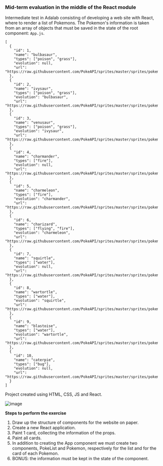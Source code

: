### Mid-term evaluation in the middle of the React module

Intermediate test in Adalab consisting of developing a web site with React, where to render a list of Pokemons.
The Pokemon's information is taken from an array of objects that must be saved in the state of the root component: `App.js`.

```
[
  {
    "id": 1,
    "name": "bulbasaur",
    "types": ["poison", "grass"],
    "evolution": null,
    "url": "https://raw.githubusercontent.com/PokeAPI/sprites/master/sprites/pokemon/1.png"
  },
  {
    "id": 2,
    "name": "ivysaur",
    "types": ["poison", "grass"],
    "evolution": "bulbasaur",
    "url": "https://raw.githubusercontent.com/PokeAPI/sprites/master/sprites/pokemon/2.png"
  },
  {
    "id": 3,
    "name": "venusaur",
    "types": ["poison", "grass"],
    "evolution": "ivysaur",
    "url": "https://raw.githubusercontent.com/PokeAPI/sprites/master/sprites/pokemon/3.png"
  },
  {
    "id": 4,
    "name": "charmander",
    "types": ["fire"],
    "evolution": null,
    "url": "https://raw.githubusercontent.com/PokeAPI/sprites/master/sprites/pokemon/4.png"
  },
  {
    "id": 5,
    "name": "charmeleon",
    "types": ["fire"],
    "evolution": "charmander",
    "url": "https://raw.githubusercontent.com/PokeAPI/sprites/master/sprites/pokemon/5.png"
  },
  {
    "id": 6,
    "name": "charizard",
    "types": ["flying", "fire"],
    "evolution": "charmeleon",
    "url": "https://raw.githubusercontent.com/PokeAPI/sprites/master/sprites/pokemon/6.png"
  },
  {
    "id": 7,
    "name": "squirtle",
    "types": ["water"],
    "evolution": null,
    "url": "https://raw.githubusercontent.com/PokeAPI/sprites/master/sprites/pokemon/7.png"
  },
  {
    "id": 8,
    "name": "wartortle",
    "types": ["water"],
    "evolution": "squirtle",
    "url": "https://raw.githubusercontent.com/PokeAPI/sprites/master/sprites/pokemon/8.png"
  },
  {
    "id": 9,
    "name": "blastoise",
    "types": ["water"],
    "evolution": "wartortle",
    "url": "https://raw.githubusercontent.com/PokeAPI/sprites/master/sprites/pokemon/9.png"
  },
  {
    "id": 10,
    "name": "caterpie",
    "types": ["bug"],
    "evolution": null,
    "url": "https://raw.githubusercontent.com/PokeAPI/sprites/master/sprites/pokemon/10.png"
  }
]
```

Project created using HTML, CSS, JS and React.

![image](https://user-images.githubusercontent.com/81922944/150493929-eeb3ade3-cb05-49c0-9a0b-38cf03a6a962.png)

**Steps to perform the exercise**

1. Draw up the structure of components for the website on paper.
2. Create a new React application.
3. Paint 1 card, collecting the information of the props.
4. Paint all cards.
5. In addition to creating the App component we must create two components, PokeList and Pokemon,
   respectively for the list and for the card of each Pokemon.
6. BONUS: the information must be kept in the state of the component.

 
